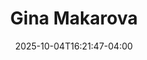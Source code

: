---
title: Gina Makarova
date: 2025-10-04T16:21:47-04:00
featured_image: Gina-Makarova.webp
featured_image_attr: 
featured_image_attr_link: 
featured_image_alt: 
featured_image_caption: 
Socials:
  Facebook: 
  Twitter: 
  Instagram: turnstyle_creation
  LinkedIn: 
  IBDB: 
  IMDb:
  Website: 
---